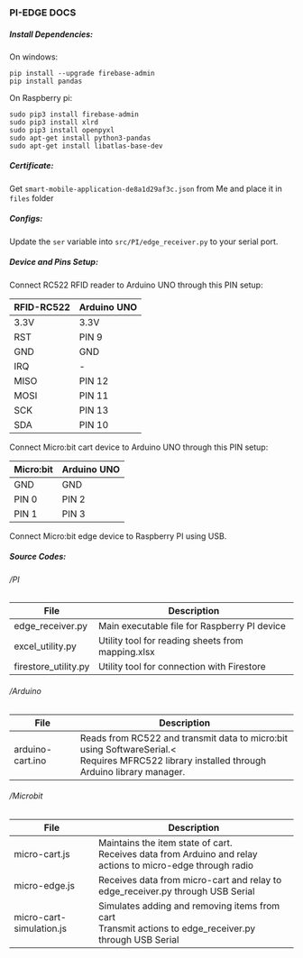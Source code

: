 ### PI-EDGE DOCS

##### Install Dependencies:

On windows: 
```
pip install --upgrade firebase-admin
pip install pandas
```

On Raspberry pi: 
```
sudo pip3 install firebase-admin
sudo pip3 install xlrd
sudo pip3 install openpyxl
sudo apt-get install python3-pandas
sudo apt-get install libatlas-base-dev
```

##### Certificate:

Get `smart-mobile-application-de8a1d29af3c.json` from Me and place it in `files` folder

##### Configs:

Update the `ser` variable into `src/PI/edge_receiver.py` to your serial port.

##### Device and Pins Setup:

Connect RC522 RFID reader to Arduino UNO through this PIN setup:

| RFID-RC522 	| Arduino UNO 	|
|------------	|-------------	|
| 3.3V       	| 3.3V        	|
| RST        	| PIN 9       	|
| GND        	| GND         	|
| IRQ        	| -           	|
| MISO       	| PIN 12      	|
| MOSI       	| PIN 11      	|
| SCK        	| PIN 13      	|
| SDA        	| PIN 10      	|

Connect Micro:bit cart device to Arduino UNO through this PIN setup:

| Micro:bit 	| Arduino UNO 	|
|-----------	|-------------	|
| GND       	| GND         	|
| PIN 0     	| PIN 2       	|
| PIN 1     	| PIN 3       	|

Connect Micro:bit edge device to Raspberry PI using USB.

##### Source Codes:

###### /PI

| File                 	| Description                                       	|
|----------------------	|---------------------------------------------------	|
| edge_receiver.py     	| Main executable file for Raspberry PI device      	|
| excel_utility.py     	| Utility tool for reading sheets from mapping.xlsx 	|
| firestore_utility.py 	| Utility tool for connection with Firestore        	|

###### /Arduino

| File             	| Description                                                                                                                                      	|
|------------------	|--------------------------------------------------------------------------------------------------------------------------------------------------	|
| arduino-cart.ino 	| Reads from RC522 and transmit data to micro:bit using SoftwareSerial.<<br>Requires MFRC522 library installed through Arduino library manager. 	|

###### /Microbit

| File                     	| Description                                                                                                   	|
|--------------------------	|---------------------------------------------------------------------------------------------------------------	|
| micro-cart.js            	| Maintains the item state of cart. <br>Receives data from Arduino and relay actions to micro-edge through radio   	|
| micro-edge.js            	| Receives data from micro-cart and relay to edge_receiver.py through USB Serial                                	|
| micro-cart-simulation.js 	| Simulates adding and removing items from cart<br>Transmit actions to edge_receiver.py through USB Serial      	|